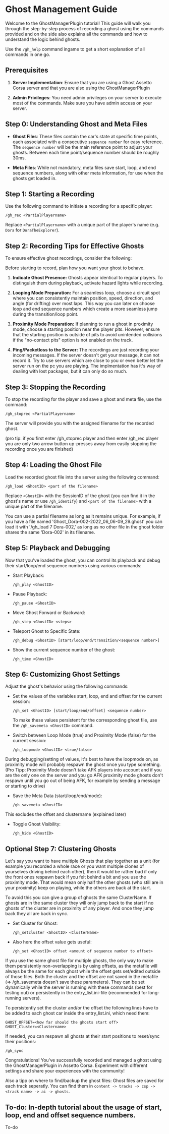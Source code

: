 # Ghost Management Guide

Welcome to the GhostManagerPlugin tutorial! This guide will walk you through the step-by-step process of recording a ghost using the commands provided and on the side also explains all the commands and how to understand the logic behind ghosts.

Use the `/gh_help` command ingame to get a short explanation of all commands in one go.

## Prerequisites

1. **Server Implementation**: Ensure that you are using a Ghost Assetto Corsa server and that you are also using the GhostManagerPlugin

2. **Admin Privileges**: You need admin privileges on your server to execute most of the commands. Make sure you have admin access on your server.

## Step 0: Understanding Ghost and Meta Files

- **Ghost Files**: These files contain the car's state at specific time points, each associated with a consecutive `sequence number` for easy reference. The `sequence number` will be the main reference point to adjust your ghosts. Between each time point/sequence number should be roughly 30ms. 

- **Meta Files**: While not mandatory, meta files save start, loop, and end sequence numbers, along with other meta information, for use when the ghosts get loaded in.

## Step 1: Starting a Recording

Use the following command to initiate a recording for a specific player:

```
/gh_rec <PartialPlayername>
```

Replace `<PartialPlayername>` with a unique part of the player's name (e.g. `Dora` for `DoraTheExplorer`).

## Step 2: Recording Tips for Effective Ghosts

To ensure effective ghost recordings, consider the following:

Before starting to record, plan how you want your ghost to behave.

1. **Indicate Ghost Presence:** Ghosts appear identical to regular players. To distinguish them during playback, activate hazard lights while recording.

2. **Looping Mode Preparation:** For a seamless loop, choose a circuit spot where you can consistently maintain position, speed, direction, and angle (for drifting) over most laps. This way you can later on choose loop and end sequence numbers which create a more seamless jump during the transition/loop point.

3. **Proximity Mode Preparation:** If planning to run a ghost in proximity mode, choose a starting position near the player pits. However, ensure that the starting position is outside of pits to avoid unintended collisions if the "no-contact pits" option is not enabled on the track.

4. **Ping/Packetloss to the Server:** The recordings are just recording your incoming messages. If the server doesn't get your message, it can not record it. Try to use servers which are close to you or even better let the server run on the pc you are playing. The implmentation has it's way of dealing with lost packages, but it can only do so much.

## Step 3: Stopping the Recording

To stop the recording for the player and save a ghost and meta file, use the command:

```
/gh_stoprec <PartialPlayername>
```

The server will provide you with the assigned filename for the recorded ghost.

(pro tip: if you first enter /gh_stoprec player and then enter /gh_rec player you are only two arrow button up-presses away from easily stopping the recording once you are finished)

## Step 4: Loading the Ghost File

Load the recorded ghost file into the server using the following command:

```
/gh_load <GhostID> <part of the filename>
```

Replace `<GhostID>` with the SessionID of the ghost (you can find it in the ghost's name or use `/gh_identify`) and `<part of the filename>` with a unique part of the filename.

You can use a partial filename as long as it remains unique. For example, if you have a file named 'Ghost_Dora-002-2022_06_06-09_29.ghost' you can load it with '/gh_load 7 Dora-002,' as long as no other file in the ghost folder shares the same 'Dora-002' in its filename.

## Step 5: Playback and Debugging

Now that you've loaded the ghost, you can control its playback and debug their start/loop/end sequence numbers using various commands:

- Start Playback:
  ```
  /gh_play <GhostID>
  ```

- Pause Playback:
  ```
  /gh_pause <GhostID>
  ```

- Move Ghost Forward or Backward:
  ```
  /gh_step <GhostID> <steps>
  ```

- Teleport Ghost to Specific State:
  ```
  /gh_debug <GhostID> [start/loop/end/transition/<sequence number>]
  ```

- Show the current sequence number of the ghost:
  ```
  /gh_time <GhostID>
  ```

## Step 6: Customizing Ghost Settings

Adjust the ghost's behavior using the following commands:

- Set the values of the variables start, loop, end and offset for the current session:
  ```
  /gh_set <GhostID> [start/loop/end/offset] <sequence number>
  ```
  To make these values persistent for the corresponding ghost file, use the `/gh_savemeta <GhostID>` command.

- Switch between Loop Mode (true) and Proximity Mode (false) for the current session:
  ```
  /gh_loopmode <GhostID> <true/false>
  ```

During debugging/setting of values, it's best to have the loopmode on, as proximity mode will probably respawn the ghost once you type something.
(Pro Tipp: Proximity Mode doesn't take AFK players into account and if you are the only one on the server and you go AFK proximity mode ghosts don't respawn until you go out of being AFK, for example by sending a message or starting to drive)

- Save the Meta Data (start/loop/end/mode):
  ```
  /gh_savemeta <GhostID>
  ```
This excludes the offset and clustername (explained later)

- Toggle Ghost Visibility:
  ```
  /gh_hide <GhostID>
  ```

## Optional Step 7: Clustering Ghosts

Let's say you want to have multiple Ghosts that play together as a unit (for example you recorded a whole race or you want multiple clones of yourselves driving behind each other), then it would be rather bad if only the front ones respawn back if you felt behind a bit and you use the proximity mode. 
That would mean only half the other ghosts (who still are in your proximity) keep on playing, while the others are back at the start. 

To avoid this you can give a group of ghosts the same ClusterName. If ghosts are in the same cluster they will only jump back to the start if no ghosts of the cluster are in proximity of any player. And once they jump back they all are back in sync.

- Set Cluster for Ghost:
  ```
  /gh_setcluster <GhostID> <ClusterName>
  ```

- Also here the offset value gets useful:
  ```
  /gh_set <GhostID> offset <amount of sequence number to offset>
  ```

If you use the same ghost file for multiple ghosts, the only way to make them persistently non-overlapping is by using offsets, as the metafile will always be the same for each ghost while the offset gets set/edited outside of those files.
Both the cluster and the offset are not saved in the metafile (=> /gh_savemeta doesn't save these parameters).
They can be set dynamically while the server is running with these commands (best for testing out) or persistently in the entry_list.ini-file (recommended for long-running servers).

To persistently set the cluster and/or the offset the following lines have to be added to each ghost car inside the entry_list.ini, which need them:
  ```
  GHOST_OFFSET=<how far should the ghosts start off>
  GHOST_Cluster=<Clustername>
  ```

If needed, you can respawn all ghosts at their start positions to reset/sync their positions:

  ```
  /gh_sync
  ```

Congratulations! You've successfully recorded and managed a ghost using the GhostManagerPlugin in Assetto Corsa. Experiment with different settings and share your experiences with the community!

Also a tipp on where to find/backup the ghost files:
Ghost files are saved for each track seperatly. You can find them in `content -> tracks -> csp -> <track name> -> ai -> ghosts`.


## To-do: In-depth tutorial about the usage of start, loop, end and offset sequence numbers.

To-do
